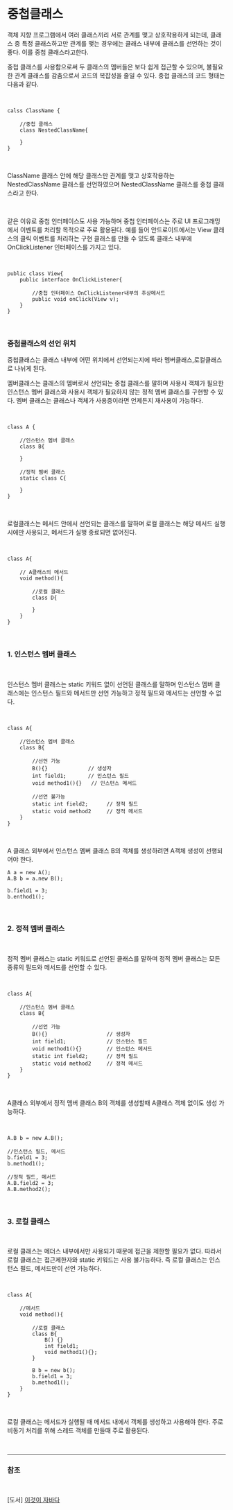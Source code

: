 # 중첩클래스

객체 지향 프로그램에서 여러 클래스끼리 서로 관계를 맺고 상호작용하게 되는데, 클래스 중 특정 클래스하고만 관계를 맺는 경우에는 클래스 내부에 클래스를 선언하는 것이 좋다. 이를 중첩 클래스라고한다.

중첩 클래스를 사용함으로써 두 클래스의 멤버들은 보다 쉽게 접근할 수 있으며, 불필요한 관계 클래스를 감춤으로서 코드의 복잡성을 줄일 수 있다. 중첩 클래스의 코드 형태는 다음과 같다.

<br>

```
calss ClassName {

    //중첩 클래스
    class NestedClassName{

    }
}
```

<br>

ClassName 클래스 안에 해당 클래스만 관계를 맺고 상호작용하는 NestedClassName 클래스를 선언하였으며 NestedClassName 클래스를 중첩 클래스라고 한다.

<br>

같은 이유로 중첩 인터페이스도 사용 가능하며 중첩 인터페이스는 주로 UI 프로그래밍에서 이벤트를 처리할 목적으로 주로 활용된다. 예를 들어 안드로이드에서는 View 클래스의 클릭  이벤트를 처리하는 구현 클래스를 만들 수 있도록 클래스 내부에 OnClickListener 인터페이스를 가지고 있다.

<br>

```
public class View{
    public interface OnClickListener{

        //중첩 인터페이스 OnClickListener내부의 추상메서드
        public void onClick(View v);
    }
}
```

<br>

### 중첩클래스의 선언 위치

중첩클래스는 클래스 내부에 어떤 위치에서 선언되는지에 따라 멤버클래스,로컬클래스로 나뉘게 된다.

멤버클래스는 클래스의 멤버로서 선언되는 중첩 클래스를 말하며 사용시 객체가 필요한 인스턴스 멤버 클래스와 사용시 객체가 필요하지 않는 정적 멤버 클래스를 구현할 수 있다. 멤버 클래스는 클래스나 객체가 사용중이라면 언제든지 재사용이 가능하다.

<br>

```
class A {

    //인스턴스 멤버 클래스
    class B{

    }

    //정적 멤버 클래스
    static class C{

    }
}
```

<br>

로컬클래스는 메서드 안에서 선언되는 클래스를 말하며 로컬 클래스는 해당 메서드 실행 시에만 사용되고, 메서드가 실행 종료되면 없어진다.

<br>

```
class A{

    // A클래스의 메서드
    void method(){

        //로컬 클래스
        class D{

        }
    }
}
```

<br>

### 1. 인스턴스 멤버 클래스

<br>

인스턴스 멤버 클래스는 static 키워드 없이 선언된 클래스를 말하며 인스턴스 멤버 클래스에는 인스턴스 필드와 메서드만 선언 가능하고 정적 필드와 메서드는 선언할 수 없다.

<br>

```
class A{

    //인스턴스 멤버 클래스
    class B{

        //선언 가능
        B(){}             // 생성자
        int field1;       // 인스턴스 필드
        void method1(){}   // 인스턴스 메서드

        //선언 불가능
        static int field2;      // 정적 필드 
        static void method2     // 정적 메서드
    }
}
```

<br>

A 클래스 외부에서 인스턴스 멤버 클래스 B의 객체를 생성하려면 A객체 생성이 선행되어야 한다.

```
A a = new A();
A.B b = a.new B();

b.field1 = 3;
b.enthod1();
```
<br>

### 2. 정적 멤버 클래스

<br>

정적 멤버 클래스는 static 키워드로 선언된 클래스를 말하며 정적 멤버 클래스는 모든 종류의 필드와 메서드를 선언할 수 있다.

<br>

```
class A{

    //인스턴스 멤버 클래스
    class B{

        //선언 가능
        B(){}                   // 생성자
        int field1;             // 인스턴스 필드
        void method1(){}        // 인스턴스 메서드
        static int field2;      // 정적 필드 
        static void method2     // 정적 메서드
    }
}
```

<br>

A클래스 외부에서 정적 멤버 클래스 B의 객체를 생성할때 A클래스 객체 없이도 생성 가능하다.

<br>

```
A.B b = new A.B();

//인스턴스 필드, 메서드
b.field1 = 3;
b.method1();

//정적 필드, 메서드
A.B.field2 = 3; 
A.B.method2();
```

<br>

### 3. 로컬 클래스

<br>

로컬 클래스는 메더스 내부에서만 사용되기 때문에 접근을 제한할 필요가 없다. 따라서 로컬 클래스는 접근제한자와 static 키워드는 사용 불가능하다. 즉 로컬 클래스는 인스턴스 필드, 메서드만이 선언 가능하다.

<br>

```
class A{

    //메서드
    void method(){

        //로컬 클래스
        class B{
            B() {}
            int field1;
            void method1(){};
        }

        B b = new b();
        b.field1 = 3;
        b.method1();
    }
}
```
<br>

로컬 클래스는 메서드가 실행될 때 메서드 내에서 객체를 생성하고 사용해야 한다. 주로 비동기 처리를 위해 스레드 객체를 만들때 주로 활용된다.

<br>

--- 
### 참조

<br>

[도서] [이것이 자바다](https://search.shopping.naver.com/book/catalog/32473359191?cat_id=50010920&frm=PBOKPRO&query=%EC%9D%B4%EA%B2%83%EC%9D%B4+%EC%9E%90%EB%B0%94%EB%8B%A4&NaPm=ct%3Dlhj54a7c%7Cci%3D118a8e0b70c079da5487d2f240fc87dbcb61801c%7Ctr%3Dboknx%7Csn%3D95694%7Chk%3D13b25595d4a7ac482df48718d8a4b62325d785eb)


